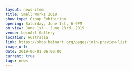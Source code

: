 ```yaml
---
layout: news-item
title: Small Works 2018
show_type: Group Exhibition
opening: Saturday, June 1st, 6-9PM
on_view: June 1st - June 23rd, 2019
venue: beinArt Gallery
location: Australia
link: https://shop.beinart.org/pages/join-preview-list
image_url:
date: 2019-06-01 06:00:00
current: true
tags: news
---
```

